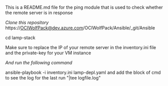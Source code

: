 This is a README.md file for the ping module that is used to check whether the remote server is in response

*Clone this repository*
https://OCIWolfPack@dev.azure.com/OCIWolfPack/Ansible/_git/Ansible

cd lamp-stack

Make sure to replace the IP of your remote server in the inventory.ini file and the private-key for your VM instance

*And run the following command*

ansible-playbook -i inventory.ini lamp-depl.yaml and 
add the block of cmd to see the log for the last run "|tee logfile.log"